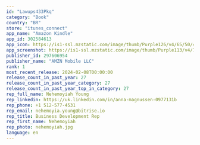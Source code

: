 ```yaml
---
id: "Lawups433Pkq"
category: "Book"
country: "BR"
store: "itunes_connect"
app_name: "Amazon Kindle"
app_id: 302584613
app_icon: https://is1-ssl.mzstatic.com/image/thumb/Purple126/v4/65/50/4e/65504ebd-cde4-06c7-63f7-e442139a33b3/AppIcon-0-1x_U007emarketing-0-6-0-sRGB-0-0-85-220.png/1024x1024bb.png
app_screenshot: https://is1-ssl.mzstatic.com/image/thumb/Purple113/v4/77/5d/49/775d49b7-4ad3-1e81-9069-8defa18a4e91/pr_source.png/1242x2688bb.png
publisher_id: 297606954
publisher_name: "AMZN Mobile LLC"
rank: 1
most_recent_release: 2024-02-08T00:00:00
release_count_in_past_year: 27
release_count_in_past_year_category: 27
release_count_in_past_year_top_in_category: 27
rep_full_name: Nehemoyiah Young
rep_linkedin: https://uk.linkedin.com/in/anna-magnussen-0977131b
rep_phone: +1 512-577-4531
rep_email: nehemoyia.young@bitrise.io
rep_title: Business Development Rep
rep_first_name: Nehemoyiah
rep_photo: nehemoyiah.jpg
language: en
---
```

